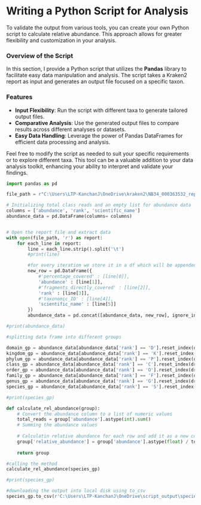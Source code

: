# Writing a Python Script for Analysis

To validate the output from various tools, you can create your own Python script to calculate relative abundance. This approach allows for greater flexibility and customization in your analysis.

### Overview of the Script

In this section, I provide a Python script that utilizes the **Pandas** library to facilitate easy data manipulation and analysis. The script takes a Kraken2 report as input and generates an output file focused on a specific taxon. 

### Features

- **Input Flexibility**: Run the script with different taxa to generate tailored output files.
- **Comparative Analysis**: Use the generated output files to compare results across different analyses or datasets.
- **Easy Data Handling**: Leverage the power of Pandas DataFrames for efficient data processing and analysis.

Feel free to modify the script as needed to suit your specific requirements or to explore different taxa. This tool can be a valuable addition to your data analysis toolkit, enhancing your ability to interpret and validate your findings.

```Python
import pandas as pd

file_path = r"C:\Users\LTP-KanchanJ\OneDrive\kraken2\NB34_000363532_report.txt"

# Initializing total class reads and an empty list for abundance data
columns = ['abundance', 'rank', 'scientific_name']
abundance_data = pd.DataFrame(columns= columns)


# Open the report file and extract data
with open(file_path, 'r') as report:
    for each_line in report:
        line = each_line.strip().split('\t')
        #print(line)

        #for every iteration we store it in a df which will be appended to final df
        new_row = pd.DataFrame({
            #'percentage_covered' : [line[0]],
            'abundance' : [line[1]],
            #'fragments_directly_covered' : [line[2]],
            'rank' : [line[3]],
            #'taxonomic_ID' : [line[4]],
            'scientific_name' : [line[5]]
        })
        abundance_data = pd.concat([abundance_data, new_row], ignore_index= True)

#print(abundance_data)

#splitting data frame into different groups

domain_gp = abundance_data[abundance_data['rank'] == 'D'].reset_index(drop = True)
kingdom_gp = abundance_data[abundance_data['rank'] == 'K'].reset_index(drop = True)
phylum_gp = abundance_data[abundance_data['rank'] == 'P'].reset_index(drop = True)
class_gp = abundance_data[abundance_data['rank'] == 'C'].reset_index(drop = True)
order_gp = abundance_data[abundance_data['rank'] == 'O'].reset_index(drop = True)
family_gp = abundance_data[abundance_data['rank'] == 'F'].reset_index(drop = True)
genus_gp = abundance_data[abundance_data['rank'] == 'G'].reset_index(drop = True)
species_gp = abundance_data[abundance_data['rank'] == 'S'].reset_index(drop = True)

#print(species_gp)

def calculate_rel_abundance(group):
    # Convert the abundance column to a list of numeric values
    total_reads = group['abundance'].astype(int).sum()  
    # Summing the abundance values
    
    # Calculatin relative abundance for each row and add it as a new column
    group['relative_abundance'] = group['abundance'].astype(float) / total_reads * 100
    
    return group

#calling the method
calculate_rel_abundance(species_gp)

#print(species_gp)

#downloading the output into local disk using to_csv
species_gp.to_csv(r'C:\Users\LTP-KanchanJ\OneDrive\script_output\species_abundance.csv', index= False)
```
